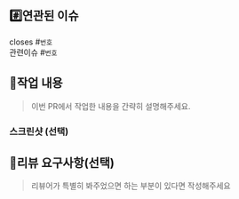 ## #️⃣연관된 이슈 
closes #`번호`</br>
관련이슈 #`번호`


## 📝작업 내용

> 이번 PR에서 작업한 내용을 간략히 설명해주세요.

### 스크린샷 (선택)

## 💬리뷰 요구사항(선택)

> 리뷰어가 특별히 봐주었으면 하는 부분이 있다면 작성해주세요


